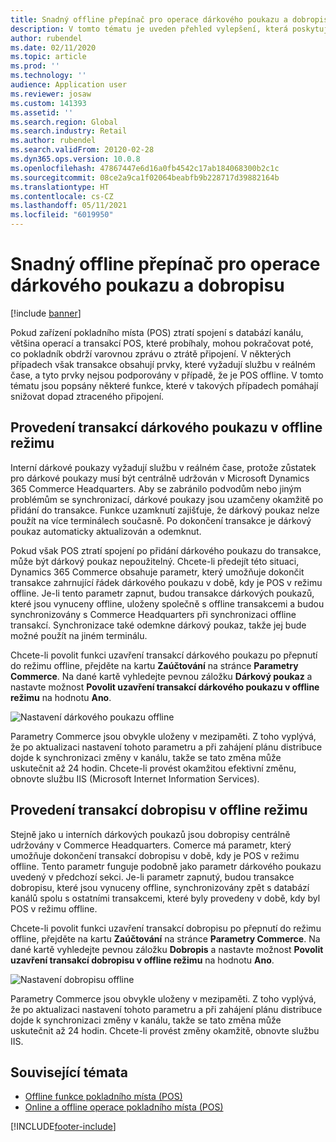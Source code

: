 ```yaml
---
title: Snadný offline přepínač pro operace dárkového poukazu a dobropisu
description: V tomto tématu je uveden přehled vylepšení, která poskytují jednoduchý offline přepínač pro určité typy plateb.
author: rubendel
ms.date: 02/11/2020
ms.topic: article
ms.prod: ''
ms.technology: ''
audience: Application user
ms.reviewer: josaw
ms.custom: 141393
ms.assetid: ''
ms.search.region: Global
ms.search.industry: Retail
ms.author: rubendel
ms.search.validFrom: 20120-02-28
ms.dyn365.ops.version: 10.0.8
ms.openlocfilehash: 47867447e6d16a0fb4542c17ab184068300b2c1c
ms.sourcegitcommit: 08ce2a9ca1f02064beabfb9b228717d39882164b
ms.translationtype: HT
ms.contentlocale: cs-CZ
ms.lasthandoff: 05/11/2021
ms.locfileid: "6019950"
---
```

# <a name="seamless-offline-switch-for-gift-card-and-credit-memo-operations"></a>Snadný offline přepínač pro operace dárkového poukazu a dobropisu

[!include [banner](../includes/banner.md)]

Pokud zařízení pokladního místa (POS) ztratí spojení s databází kanálu, většina operací a transakcí POS, které probíhaly, mohou pokračovat poté, co pokladník obdrží varovnou zprávu o ztrátě připojení. V některých případech však transakce obsahují prvky, které vyžadují službu v reálném čase, a tyto prvky nejsou podporovány v případě, že je POS offline. V tomto tématu jsou popsány některé funkce, které v takových případech pomáhají snižovat dopad ztraceného připojení.

## <a name="completing-gift-card-transactions-in-offline-mode"></a>Provedení transakcí dárkového poukazu v offline režimu

Interní dárkové poukazy vyžadují službu v reálném čase, protože zůstatek pro dárkové poukazy musí být centrálně udržován v Microsoft Dynamics 365 Commerce Headquarters. Aby se zabránilo podvodům nebo jiným problémům se synchronizací, dárkové poukazy jsou uzamčeny okamžitě po přidání do transakce. Funkce uzamknutí zajišťuje, že dárkový poukaz nelze použít na více terminálech současně. Po dokončení transakce je dárkový poukaz automaticky aktualizován a odemknut.

Pokud však POS ztratí spojení po přidání dárkového poukazu do transakce, může být dárkový poukaz nepoužitelný. Chcete-li předejít této situaci, Dynamics 365 Commerce obsahuje parametr, který umožňuje dokončit transakce zahrnující řádek dárkového poukazu v době, kdy je POS v režimu offline. Je-li tento parametr zapnut, budou transakce dárkových poukazů, které jsou vynuceny offline, uloženy společně s offline transakcemi a budou synchronizovány s Commerce Headquarters při synchronizaci offline transakcí. Synchronizace také odemkne dárkový poukaz, takže jej bude možné použít na jiném terminálu.

Chcete-li povolit funkci uzavření transakcí dárkového poukazu po přepnutí do režimu offline, přejděte na kartu **Zaúčtování** na stránce **Parametry Commerce**. Na dané kartě vyhledejte pevnou záložku **Dárkový poukaz** a nastavte možnost **Povolit uzavření transakcí dárkového poukazu v offline režimu** na hodnotu **Ano**.

![Nastavení dárkového poukazu offline](../media/gift.png)

Parametry Commerce jsou obvykle uloženy v mezipaměti. Z toho vyplývá, že po aktualizaci nastavení tohoto parametru a při zahájení plánu distribuce dojde k synchronizaci změny v kanálu, takže se tato změna může uskutečnit až 24 hodin. Chcete-li provést okamžitou efektivní změnu, obnovte službu IIS (Microsoft Internet Information Services).

## <a name="completing-credit-memo-transactions-in-offline-mode"></a>Provedení transakcí dobropisu v offline režimu

Stejně jako u interních dárkových poukazů jsou dobropisy centrálně udržovány v Commerce Headquarters. Comerce má parametr, který umožňuje dokončení transakcí dobropisu v době, kdy je POS v režimu offline. Tento parametr funguje podobně jako parametr dárkového poukazu uvedený v předchozí sekci. Je-li parametr zapnutý, budou transakce dobropisu, které jsou vynuceny offline, synchronizovány zpět s databází kanálů spolu s ostatními transakcemi, které byly provedeny v době, kdy byl POS v režimu offline.

Chcete-li povolit funkci uzavření transakcí dobropisu po přepnutí do režimu offline, přejděte na kartu **Zaúčtování** na stránce **Parametry Commerce**. Na dané kartě vyhledejte pevnou záložku **Dobropis** a nastavte možnost **Povolit uzavření transakcí dobropisu v offline režimu** na hodnotu **Ano**.

![Nastavení dobropisu offline](../media/creditmemo.png)

Parametry Commerce jsou obvykle uloženy v mezipaměti. Z toho vyplývá, že po aktualizaci nastavení tohoto parametru a při zahájení plánu distribuce dojde k synchronizaci změny v kanálu, takže se tato změna může uskutečnit až 24 hodin. Chcete-li provést změny okamžitě, obnovte službu IIS.

## <a name="related-topics"></a>Související témata

- [Offline funkce pokladního místa (POS)](../pos-offline-functionality.md)
- [Online a offline operace pokladního místa (POS)](../pos-operations.md)


[!INCLUDE[footer-include](../../includes/footer-banner.md)]
